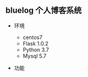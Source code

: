 ## bluelog 个人博客系统

- 环境
    - centos7
    - Flask 1.0.2
    - Python 3.7
    - Mysql 5.7
    
- 功能
    